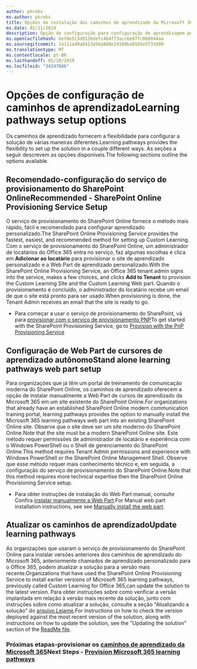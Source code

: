 ```yaml
---
author: pkrebs
ms.author: pkrebs
title: Opções de instalação dos caminhos de aprendizado da Microsoft 365
ms.date: 02/11/2019
description: Opção de configuração para configuração de aprendizagem personalizada
ms.openlocfilehash: bef8e513d9126defc4b4f73acc6e07fc060044aa
ms.sourcegitcommit: 1a111a49a0413a56a880e29109ba01b5e5f33d09
ms.translationtype: MT
ms.contentlocale: pt-BR
ms.lasthandoff: 05/20/2019
ms.locfileid: "34247686"
---
```

# <a name="learning-pathways-setup-options"></a><span data-ttu-id="64014-103">Opções de configuração de caminhos de aprendizado</span><span class="sxs-lookup"><span data-stu-id="64014-103">Learning pathways setup options</span></span>
<span data-ttu-id="64014-104">Os caminhos de aprendizado fornecem a flexibilidade para configurar a solução de várias maneiras diferentes.</span><span class="sxs-lookup"><span data-stu-id="64014-104">Learning pathways provides the flexibility to set up the solution in a couple different ways.</span></span> <span data-ttu-id="64014-105">As seções a seguir descrevem as opções disponíveis.</span><span class="sxs-lookup"><span data-stu-id="64014-105">The following sections outline the options available.</span></span>

## <a name="recommended---sharepoint-online-provisioning-service-setup"></a><span data-ttu-id="64014-106">Recomendado-configuração do serviço de provisionamento do SharePoint Online</span><span class="sxs-lookup"><span data-stu-id="64014-106">Recommended - SharePoint Online Provisioning Service Setup</span></span> 
<span data-ttu-id="64014-107">O serviço de provisionamento do SharePoint Online fornece o método mais rápido, fácil e recomendado para configurar aprendizado personalizado.</span><span class="sxs-lookup"><span data-stu-id="64014-107">The SharePoint Online Provisioning Service provides the fastest, easiest, and recommended method for setting up Custom Learning.</span></span> <span data-ttu-id="64014-108">Com o serviço de provisionamento do SharePoint Online, um administrador de locatários do Office 365 entra no serviço, faz algumas escolhas e clica em **Adicionar ao locatário** para provisionar o site de aprendizado personalizado e a Web Part de aprendizado personalizado.</span><span class="sxs-lookup"><span data-stu-id="64014-108">With the SharePoint Online Provisioning Service, an Office 365 tenant admin signs into the service, makes a few choices, and clicks **Add to Tenant** to provision the Custom Learning Site and the Custom Learning Web part.</span></span> <span data-ttu-id="64014-109">Quando o provisionamento é concluído, o administrador do locatário recebe um email de que o site está pronto para ser usado.</span><span class="sxs-lookup"><span data-stu-id="64014-109">When provisioning is done, the Tenant Admin receives an email that the site is ready to go.</span></span> 

- <span data-ttu-id="64014-110">Para começar a usar o serviço de provisionamento do SharePoint, vá para [provisionar com o serviço de provisionamento PNP](custom_provision.md)</span><span class="sxs-lookup"><span data-stu-id="64014-110">To get started with the SharePoint Provisioning Service, go to [Provision with the PnP Provisioning Service](custom_provision.md)</span></span>   

## <a name="stand-alone-learning-pathways-web-part-setup"></a><span data-ttu-id="64014-111">Configuração de Web Part de cursores de aprendizado autônomo</span><span class="sxs-lookup"><span data-stu-id="64014-111">Stand alone learning pathways web part setup</span></span>
<span data-ttu-id="64014-112">Para organizações que já têm um portal de treinamento de comunicação moderna do SharePoint Online, os caminhos de aprendizado oferecem a opção de instalar manualmente a Web Part de cursos de aprendizado da Microsoft 365 em um site existente do SharePoint Online.</span><span class="sxs-lookup"><span data-stu-id="64014-112">For organizations that already have an established SharePoint Online modern communication training portal, learning pathways provides the option to manually install the Microsoft 365 learning pathways web part into an existing SharePoint Online site.</span></span> <span data-ttu-id="64014-113">Observe que o site deve ser um site moderno do SharePoint Online.</span><span class="sxs-lookup"><span data-stu-id="64014-113">Note that the site must be a modern SharePoint Online site.</span></span> <span data-ttu-id="64014-114">Este método requer permissões de administrador de locatário e experiência com o Windows PowerShell ou o Shell de gerenciamento do SharePoint Online.</span><span class="sxs-lookup"><span data-stu-id="64014-114">This method requires Tenant Admin permissions and experience with Windows PowerShell or the SharePoint Online Management Shell.</span></span> <span data-ttu-id="64014-115">Observe que esse método requer mais conhecimento técnico e, em seguida, a configuração do serviço de provisionamento do SharePoint Online.</span><span class="sxs-lookup"><span data-stu-id="64014-115">Note that this method requires more technical expertise then the SharePoint Online Provisioning Service setup.</span></span>

- <span data-ttu-id="64014-116">Para obter instruções de instalação do Web Part manual, consulte Confira [instalar manualmente a Web Part](custom_manualsetup.md).</span><span class="sxs-lookup"><span data-stu-id="64014-116">For Manual web part installation instructions, see see [Manually install the web part](custom_manualsetup.md).</span></span> 

## <a name="update-learning-pathways"></a><span data-ttu-id="64014-117">Atualizar os caminhos de aprendizado</span><span class="sxs-lookup"><span data-stu-id="64014-117">Update learning pathways</span></span>
<span data-ttu-id="64014-118">As organizações que usaram o serviço de provisionamento do SharePoint Online para instalar versões anteriores dos caminhos de aprendizado do Microsoft 365, anteriormente chamados de aprendizado personalizado para o Office 365, podem atualizar a solução para a versão mais recente.</span><span class="sxs-lookup"><span data-stu-id="64014-118">Organizations that have used the SharePoint Online Provisioning Service to install earlier versions of Microsoft 365 learning pathways, previously called Custom Learning for Office 365,can update the solution to the latest version.</span></span> <span data-ttu-id="64014-119">Para obter instruções sobre como verificar a versão implantada em relação à versão mais recente da solução, junto com instruções sobre como atualizar a solução, consulte a seção "Atualizando a solução" do [arquivo Leiame](https://github.com/pnp/custom-learning-office-365/blob/master/README.md).</span><span class="sxs-lookup"><span data-stu-id="64014-119">For instructions on how to check the version deployed against the most recent version of the solution, along with instructions on how to update the solution, see the "Updating the solution" section of the [ReadMe file](https://github.com/pnp/custom-learning-office-365/blob/master/README.md).</span></span>

### <a name="next-steps---provision-microsoft-365-learning-pathwayscustomprovisionmd"></a><span data-ttu-id="64014-120">Próximas etapas-provisionar os [caminhos de aprendizado da Microsoft 365](custom_provision.md)</span><span class="sxs-lookup"><span data-stu-id="64014-120">Next Steps - [Provision Microsoft 365 learning pathways](custom_provision.md)</span></span>
